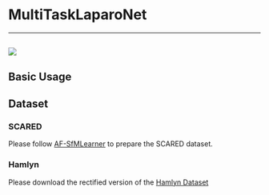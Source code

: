 # MultiTaskLaparoNet
---
![](https://github.com/smaz30/MultiTaskNet/blob/main/assets/asset_multitask.gif)
---
## Basic Usage

## Dataset

### SCARED
Please follow [AF-SfMLearner](https://github.com/ShuweiShao/AF-SfMLearner) to prepare the SCARED dataset.

### Hamlyn
Please download the rectified version of the [Hamlyn Dataset](https://github.com/UZ-SLAMLab/Endo-Depth-and-Motion)